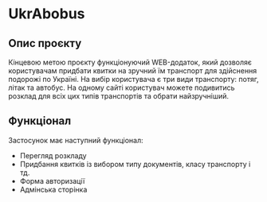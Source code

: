 # UkrAbobus
## Опис проєкту
Кінцевою метою проєкту функціонуючий WEB-додаток, який дозволяє користувачам придбати квитки на зручний їм транспорт для
здійснення подорожі по Україні. На вибір користувача є три види транспорту: потяг, літак та автобус. На одному сайті 
користувач можете подивитись розклад для всіх цих типів транспортів та обрати найзручніший.
## Функціонал
Застосунок має наступний функціонал:
* Перегляд розкладу
* Придбання квитків із вибором типу документів, класу транспорту і тд.
* Форма авторизації
* Адмінська сторінка